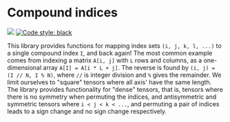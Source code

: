 # Compound indices
![](https://github.com/Schoyen/compound-indices/actions/workflows/python-package.yml/badge.svg)
[![Code style: black](https://img.shields.io/badge/code%20style-black-000000.svg)](https://github.com/ambv/black)

This library provides functions for mapping index sets `(i, j, k, l, ...)` to a single compound index `I`, and back again! The most common example comes from indexing a matrix `A[i, j]` with `L` rows and columns, as a one-dimensional array `A[I] = A[i * L + j]`. The reverse is found by `(i, j) = (I // N, I % N)`, where `//` is integer division and `%` gives the remainder. We limit ourselves to "square" tensors where all axis' have the same length. The library provides functionality for "dense" tensors, that is, tensors where there is no symmetry when permuting the indices, and antisymmetric and symmetric tensors where `i < j < k < ...`, and permuting a pair of indices leads to a sign change and no sign change respectively.
